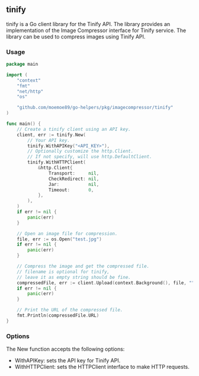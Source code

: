 ## tinify

tinify is a Go client library for the Tinify API.
The library provides an implementation of the Image Compressor interface for Tinify service.
The library can be used to compress images using Tinify API.

### Usage

```go
package main

import (
	"context"
	"fmt"
	"net/http"
	"os"

	"github.com/moemoe89/go-helpers/pkg/imagecompressor/tinify"
)

func main() {
	// Create a tinify client using an API key.
	client, err := tinify.New(
		// Your API key.
		tinify.WithAPIKey("<API_KEY>"),
		// Optionally customize the http.Client.
		// If not specify, will use http.DefaultClient.
		tinify.WithHTTPClient(
			&http.Client{
				Transport:     nil,
				CheckRedirect: nil,
				Jar:           nil,
				Timeout:       0,
			},
		),
	)
	if err != nil {
		panic(err)
	}

	// Open an image file for compression.
	file, err := os.Open("test.jpg")
	if err != nil {
		panic(err)
	}

	// Compress the image and get the compressed file.
	// filename is optional for tinify,
	// leave it as empty string should be fine.
	compressedFile, err := client.Upload(context.Background(), file, "")
	if err != nil {
		panic(err)
	}

	// Print the URL of the compressed file.
	fmt.Println(compressedFile.URL)
}
```

### Options

The New function accepts the following options:

* WithAPIKey: sets the API key for Tinify API.
* WithHTTPClient: sets the HTTPClient interface to make HTTP requests.
